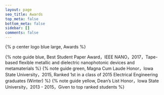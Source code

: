 ```yaml
---
layout: page
seo_title: Awards
top_meta: false
bottom_meta: false
sidebar: []
comments: false
---
```


{% p center logo blue large, Awards %}

{% note guide blue, Best Student Paper Award，IEEE NANO，2017，Tape-based flexible metallic and dielectric nanophotonic devices and metamaterials  %}
{% note guide green, Magna Cum Laude Honor，Iowa State University，2015, Ranked 1st in a class of 2015 Electrical Engineering graduates (Winter)  %}
{% note guide yellow, Dean’s List Honor，Iowa State University，2013 - 2015，Given to top ranked students  %}



 




